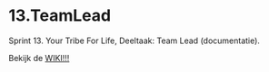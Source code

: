 # 13.TeamLead
Sprint 13. Your Tribe For Life, Deeltaak: Team Lead (documentatie).

Bekijk de [WIKI!!!](https://github.com/EmonaSantiago/13.TeamLead/wiki)
